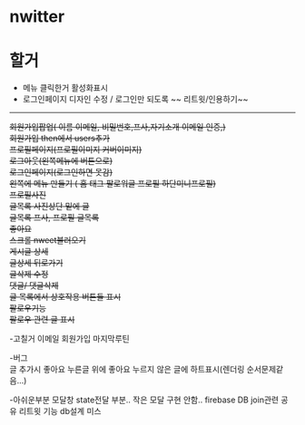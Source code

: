 # nwitter
# 할거  
* 메뉴 클릭한거 활성화표시  
* 로그인페이지 디자인 수정 / 로그인만 되도록
~~ 리트윗/인용하기~~  
---  
~~회원가입팝업( 이름 이메일, 비밀번호,프사,자기소개 이메일 인증,)~~  
~~회원가입 then에서 users추가~~  
~~프로필페이지(프로필이미지 커버이미지)~~  
~~로그아웃(왼쪽메뉴에 버튼으로)~~  
~~로그인페이지(로그인하면 못감)~~  
~~왼쪽에 메뉴 만들기 ( 홈 태그 팔로워글 프로필 하단미니프로필)~~  
~~프로필사진~~  
~~글목록 사진상단 밑에 글~~  
~~글목록 프사, 프로필 글목록~~  
~~좋아요~~  
~~스크롤 nweet불러오기~~  
~~게시글 상세~~  
~~글상세 뒤로가기~~  
~~글삭제 수정~~  
~~댓글/ 댓글삭제~~  
~~글 목록에서 상호작용 버튼들 표시~~  
~~팔로우기능~~  
~~팔로우 관련 글 표시~~  
  
-고칠거
이메일 회원가입 마지막루틴

-버그  
글 추가시 좋아요 누른글 위에 좋아요 누르지 않은 글에 하트표시(렌더링 순서문제같음...)  

-아쉬운부분
모달창 state전달 부분..
작은 모달 구현 안함..
firebase DB join관련
공유 리트윗 기능
db설계 미스